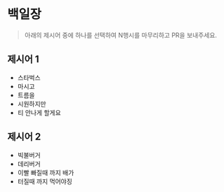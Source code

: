 # 백일장

> 아래의 제시어 중에 하나를 선택하여 N행시를 마무리하고 PR을 보내주세요.

## 제시어 1

* 스타벅스
* 마시고
* 트름을
* 시원하지만
* 티 안나게 할게요

## 제시어 2

* 빅불버거
* 데리버거
* 이빨 빠질때 까지 배가
* 터질때 까지 먹어야징
